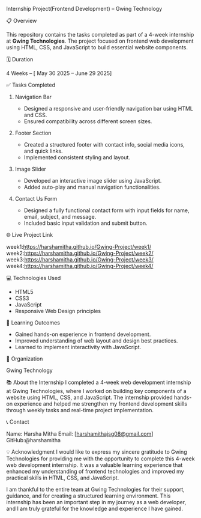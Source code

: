 
 Internship Project(Frontend Development) – Gwing Technology

📋 Overview

This repository contains the tasks completed as part of a 4-week internship at **Gwing Technologies**. The project focused on frontend web development using HTML, CSS, and JavaScript to build essential website components.

 🗓️ Duration

4 Weeks – [ May 30 2025 – June 29 2025]

 ✅ Tasks Completed

1. Navigation Bar

   * Designed a responsive and user-friendly navigation bar using HTML and CSS.
   * Ensured compatibility across different screen sizes.

2. Footer Section

   * Created a structured footer with contact info, social media icons, and quick links.
   * Implemented consistent styling and layout.

3. Image Slider

   * Developed an interactive image slider using JavaScript.
   * Added auto-play and manual navigation functionalities.

4. Contact Us Form

   * Designed a fully functional contact form with input fields for name, email, subject, and message.
   * Included basic input validation and submit button.

 🌐 Live Project Link

week1:https://harshamitha.github.io/Gwing-Project/week1/
week2:https://harshamitha.github.io/Gwing-Project/week2/
week3:https://harshamitha.github.io/Gwing-Project/week3/
week4:https://harshamitha.github.io/Gwing-Project/week4/

 💻 Technologies Used

* HTML5
* CSS3
* JavaScript
* Responsive Web Design principles

 📌 Learning Outcomes

* Gained hands-on experience in frontend development.
* Improved understanding of web layout and design best practices.
* Learned to implement interactivity with JavaScript.

 🏢 Organization

Gwing Technology

📚 About the Internship
I completed a 4-week web development internship at Gwing Technologies, where I worked on building key components of a website using HTML, CSS, and JavaScript. The internship provided hands-on experience and helped me strengthen my frontend development skills through weekly tasks and real-time project 
implementation.

📞 Contact

Name: Harsha Mitha
Email: [harshamithajsg08@gmail.com]
GitHub:@harshamitha

💡 Acknowledgment
I would like to express my sincere gratitude to Gwing Technologies for providing me with the opportunity to complete this 4-week web development internship. It was a valuable learning experience that enhanced my understanding of frontend technologies and improved my practical skills in HTML, CSS, and JavaScript.

I am thankful to the entire team at Gwing Technologies for their support, guidance, and for creating a structured learning environment. This internship has been an important step in my journey as a web developer, and I am truly grateful for the knowledge and experience I have gained.


